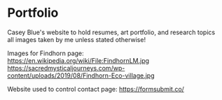 # Portfolio

Casey Blue's website to hold resumes, art portfolio, and research topics </br>
all images taken by me unless stated otherwise!

Images for Findhorn page:</br>
https://en.wikipedia.org/wiki/File:FindhornLM.jpg </br>
https://sacredmysticaljourneys.com/wp-content/uploads/2019/08/Findhorn-Eco-village.jpg

Website used to control contact page:
https://formsubmit.co/
